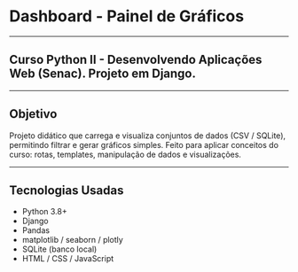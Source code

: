 # Dashboard - Painel de Gráficos 

---

## Curso Python II - Desenvolvendo Aplicações Web (Senac). Projeto em Django.

---

## Objetivo
Projeto didático que carrega e visualiza conjuntos de dados (CSV / SQLite), permitindo filtrar e gerar gráficos simples. Feito para aplicar conceitos do curso: rotas, templates, manipulação de dados e visualizações.

---

## Tecnologias Usadas
- Python 3.8+  
- Django  
- Pandas  
- matplotlib / seaborn / plotly 
- SQLite (banco local)  
- HTML / CSS / JavaScript
